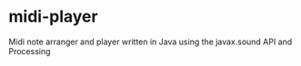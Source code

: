 # midi-player
Midi note arranger and player written in Java using the javax.sound API and Processing
